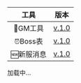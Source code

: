 <!-- 载入 footer 样式 -->
<link rel="stylesheet" href="/footer.css" />
<!-- 载入 footer 样式 -->

|工具|版本|
|:---:|:---:|
|🔧GM工具|[v.1.0](https://gmp777.github.io/c/gm.html)|
|⏰Boss表|[v.1.0](https://gmp777.github.io/c/boss.html)|
|🆕新服消息|[v.1.0](https://gmp777.github.io/c/new.html)|

  <!-- Footer -->
  <div class="footer-wrapper">
    <footer id="footer-container">加载中...</footer>
  </div>
  <script src="/load-footer.js"></script>
<!-- footer -->
